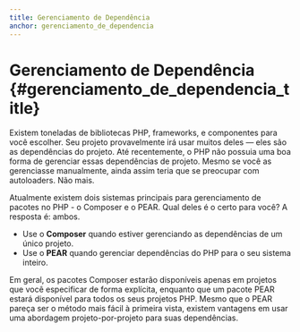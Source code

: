 ```yaml
---
title: Gerenciamento de Dependência
anchor: gerenciamento_de_dependencia
---
```


# Gerenciamento de Dependência {#gerenciamento_de_dependencia_title}

Existem toneladas de bibliotecas PHP, frameworks, e componentes para você escolher. Seu projeto provavelmente irá
usar muitos deles — eles são as dependências do projeto. Até recentemente, o PHP não possuia uma boa forma de
gerenciar essas dependências de projeto. Mesmo se você as gerenciasse manualmente, ainda assim teria que se preocupar
com autoloaders. Não mais.

Atualmente existem dois sistemas principais para gerenciamento de pacotes no PHP - o Composer e o PEAR. Qual deles é
o certo para você? A resposta é: ambos.

 * Use o **Composer** quando estiver gerenciando as dependências de um único projeto.
 * Use o **PEAR** quando gerenciar dependências do PHP para o seu sistema inteiro.

Em geral, os pacotes Composer estarão disponíveis apenas em projetos que você especificar de forma explícita, enquanto
que um pacote PEAR estará disponível para todos os seus projetos PHP. Mesmo que o PEAR pareça ser o método mais
fácil à primeira vista, existem vantagens em usar uma abordagem projeto-por-projeto para suas dependências.
